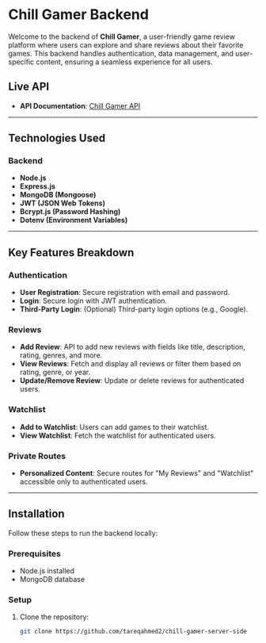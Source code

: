 # Chill Gamer Backend

Welcome to the backend of **Chill Gamer**, a user-friendly game review platform where users can explore and share reviews about their favorite games. This backend handles authentication, data management, and user-specific content, ensuring a seamless experience for all users.

## Live API

- **API Documentation**: [Chill Gamer API](https://assignment-10-uupdate.vercel.app/reviews)

---

## Technologies Used

### Backend

- **Node.js**
- **Express.js**
- **MongoDB (Mongoose)**
- **JWT (JSON Web Tokens)**
- **Bcrypt.js (Password Hashing)**
- **Dotenv (Environment Variables)**

---

## Key Features Breakdown

### Authentication

- **User Registration**: Secure registration with email and password.
- **Login**: Secure login with JWT authentication.
- **Third-Party Login**: (Optional) Third-party login options (e.g., Google).

### Reviews

- **Add Review**: API to add new reviews with fields like title, description, rating, genres, and more.
- **View Reviews**: Fetch and display all reviews or filter them based on rating, genre, or year.
- **Update/Remove Review**: Update or delete reviews for authenticated users.

### Watchlist

- **Add to Watchlist**: Users can add games to their watchlist.
- **View Watchlist**: Fetch the watchlist for authenticated users.

### Private Routes

- **Personalized Content**: Secure routes for "My Reviews" and "Watchlist" accessible only to authenticated users.

---

## Installation

Follow these steps to run the backend locally:

### Prerequisites

- Node.js installed
- MongoDB database

### Setup

1. Clone the repository:
   ```bash
   git clone https://github.com/tareqahmed2/chill-gamer-server-side
